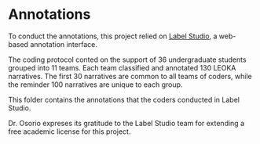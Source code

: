 # Annotations

To conduct the annotations, this project relied on [Label Studio](https://labelstud.io/), a web-based annotation interface. 

The coding protocol conted on the support of 36 undergraduate students grouped into 11 teams. Each team classified and annotated 130 LEOKA narratives. The first 30 narratives are common to all teams of coders, while the reminder 100 narratives are unique to each group.

This folder contains the annotations that the coders conducted in Label Studio.


Dr. Osorio expreses its gratitude to the Label Studio team for extending a free academic license for this project.
